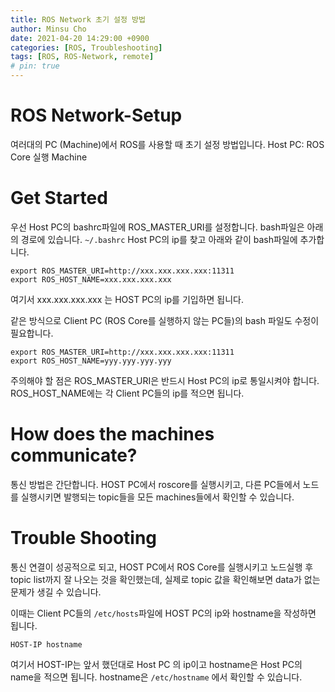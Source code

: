 ```yaml
---
title: ROS Network 초기 설정 방법
author: Minsu Cho
date: 2021-04-20 14:29:00 +0900
categories: [ROS, Troubleshooting]
tags: [ROS, ROS-Network, remote]
# pin: true
---
```



ROS Network-Setup
========

여러대의 PC (Machine)에서 ROS를 사용할 때 초기 설정 방법입니다.
Host PC: ROS Core 실행 Machine

# Get Started

우선 Host PC의 bashrc파일에 ROS_MASTER_URI를 설정합니다. bash파일은 아래의 경로에 있습니다.
`~/.bashrc`
Host PC의 ip를 찾고 아래와 같이 bash파일에 추가합니다.
```
export ROS_MASTER_URI=http://xxx.xxx.xxx.xxx:11311
export ROS_HOST_NAME=xxx.xxx.xxx.xxx
```
여기서 xxx.xxx.xxx.xxx 는 HOST PC의 ip를 기입하면 됩니다.

같은 방식으로 Client PC (ROS Core를 실행하지 않는 PC들)의 bash 파일도 수정이 필요합니다.
```
export ROS_MASTER_URI=http://xxx.xxx.xxx.xxx:11311
export ROS_HOST_NAME=yyy.yyy.yyy.yyy
```
주의해야 할 점은 ROS_MASTER_URI은 반드시 Host PC의 ip로 통일시켜야 합니다.
ROS_HOST_NAME에는 각 Client PC들의 ip를 적으면 됩니다.


# How does the machines communicate?
통신 방법은 간단합니다. HOST PC에서 roscore를 실행시키고, 다른 PC들에서 노드를 실행시키면 발행되는 topic들을 모든 machines들에서 확인할 수 있습니다.


# Trouble Shooting
통신 연결이 성공적으로 되고, HOST PC에서 ROS Core를 실행시키고 노드실행 후 topic list까지 잘 나오는 것을 확인했는데, 실제로 topic 값을 확인해보면 data가 없는 문제가 생길 수 있습니다.

이때는 Client PC들의 `/etc/hosts`파일에 HOST PC의 ip와 hostname을 작성하면 됩니다.
```
HOST-IP	hostname
```
여기서 HOST-IP는 앞서 했던대로 Host PC 의 ip이고 hostname은 Host PC의 name을 적으면 됩니다.
hostname은 `/etc/hostname` 에서 확인할 수 있습니다.